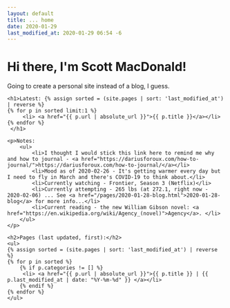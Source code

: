 ```yaml
---
layout: default
title: ... home
date: 2020-01-29
last_modified_at: 2020-01-29 06:54 -6
---
```

<div class="blurb">
	<h1>Hi there, I'm Scott MacDonald!</h1>	
	<p>Going to create a personal site instead of a blog, I guess.</p>	

	<h1>Latest: {% assign sorted = (site.pages | sort: 'last_modified_at') | reverse %}
	{% for p in sorted limit:1 %}
	  	 <li> <a href="{{ p.url | absolute_url }}">{{ p.title }}</a></li>
 	{% endfor %}
	 </h1>

	<p>Notes:
		<ul>
			<li>I thought I would stick this link here to remind me why and how to journal - <a href="https://dariusforoux.com/how-to-journal/">https://dariusforoux.com/how-to-journal/</a></li>
			<li>Mood as of 2020-02-26 - It's getting warmer every day but I need to fly in March and there's COVID-19 to think about.</li>
			<li>Currently watching - Frontier, Season 3 (Netflix)</li>
			<li>Currently attempting - 265 lbs (at 272.1, right now - 2020-02-06) ... See <a href="/pages/2020-01-28-blog.html">2020-01-28-blog</a> for more info...</li>
			<li>Current reading - the new William Gibson novel: <a href="https://en.wikipedia.org/wiki/Agency_(novel)">Agency</a>. </li>
		</ul>
	</p>

	<h2>Pages (last updated, first):</h2>
	<ul>
	{% assign sorted = (site.pages | sort: 'last_modified_at') | reverse %}
	{% for p in sorted %}
		{% if p.categories != [] %}
	  	 <li> <a href="{{ p.url | absolute_url }}">{{ p.title }} | {{ p.last_modified_at | date: "%Y-%m-%d" }} </a></li>
		{% endif %}
 	{% endfor %}
	</ul>

</div><!-- /.blurb -->
